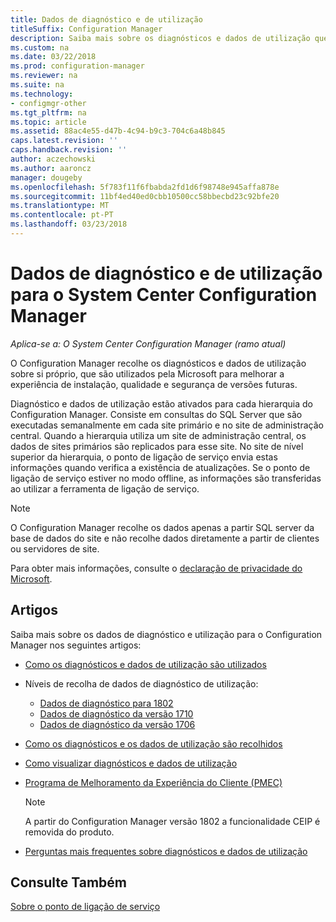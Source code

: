 ```yaml
---
title: Dados de diagnóstico e de utilização
titleSuffix: Configuration Manager
description: Saiba mais sobre os diagnósticos e dados de utilização que o System Center Configuration Manager recolhe sobre si próprio.
ms.custom: na
ms.date: 03/22/2018
ms.prod: configuration-manager
ms.reviewer: na
ms.suite: na
ms.technology:
- configmgr-other
ms.tgt_pltfrm: na
ms.topic: article
ms.assetid: 88ac4e55-d47b-4c94-b9c3-704c6a48b845
caps.latest.revision: ''
caps.handback.revision: ''
author: aczechowski
ms.author: aaroncz
manager: dougeby
ms.openlocfilehash: 5f783f11f6fbabda2fd1d6f98748e945affa878e
ms.sourcegitcommit: 11bf4ed40ed0cbb10500cc58bbecbd23c92bfe20
ms.translationtype: MT
ms.contentlocale: pt-PT
ms.lasthandoff: 03/23/2018
---
```

# <a name="diagnostics-and-usage-data-for-system-center-configuration-manager"></a>Dados de diagnóstico e de utilização para o System Center Configuration Manager

*Aplica-se a: O System Center Configuration Manager (ramo atual)*

O Configuration Manager recolhe os diagnósticos e dados de utilização sobre si próprio, que são utilizados pela Microsoft para melhorar a experiência de instalação, qualidade e segurança de versões futuras.  

 Diagnóstico e dados de utilização estão ativados para cada hierarquia do Configuration Manager. Consiste em consultas do SQL Server que são executadas semanalmente em cada site primário e no site de administração central. Quando a hierarquia utiliza um site de administração central, os dados de sites primários são replicados para esse site. No site de nível superior da hierarquia, o ponto de ligação de serviço envia estas informações quando verifica a existência de atualizações. Se o ponto de ligação de serviço estiver no modo offline, as informações são transferidas ao utilizar a ferramenta de ligação de serviço.  

> [!NOTE]  
>  O Configuration Manager recolhe os dados apenas a partir SQL server da base de dados do site e não recolhe dados diretamente a partir de clientes ou servidores de site.  

 Para obter mais informações, consulte o [declaração de privacidade do Microsoft](https://go.microsoft.com/fwlink/?LinkID=626527).  

## <a name="articles"></a>Artigos
 Saiba mais sobre os dados de diagnóstico e utilização para o Configuration Manager nos seguintes artigos:  

-   [Como os diagnósticos e dados de utilização são utilizados](../../../core/plan-design/diagnostics/how-diagnostics-and-usage-data-is-used.md)  

-   Níveis de recolha de dados de diagnóstico de utilização:
    - [Dados de diagnóstico para 1802](/sccm/core/plan-design/diagnostics/levels-of-diagnostic-usage-data-collection-1802)  
    - [Dados de diagnóstico da versão 1710](/sccm/core/plan-design/diagnostics/levels-of-diagnostic-usage-data-collection-1710)  
    - [Dados de diagnóstico da versão 1706](/sccm/core/plan-design/diagnostics/levels-of-diagnostic-usage-data-collection-1706)    

<!--
    - [Diagnostic data for 1702](/sccm/core/plan-design/diagnostics/levels-of-diagnostic-usage-data-collection-1702)      
    - [Diagnostic data for 1610](/sccm/core/plan-design/diagnostics/levels-of-diagnostic-usage-data-collection-1610)  
    - [Diagnostic data for  1606](/sccm/core/plan-design/diagnostics/levels-of-diagnostic-usage-data-collection-1606)    
    - [Diagnostic data for 1602](/sccm/core/plan-design/diagnostics/levels-of-diagnostic-usage-data-collection-1602)
    - [Diagnostic data for  1511](/sccm/core/plan-design/diagnostics/levels-of-diagnostic-usage-data-collection-1511)
-->

-   [Como os diagnósticos e os dados de utilização são recolhidos](../../../core/plan-design/diagnostics/how-diagnostics-and-usage-data-is-collected.md)  

-   [Como visualizar diagnósticos e dados de utilização](../../../core/plan-design/diagnostics/view-diagnostics-and-usage-data.md)  

-   [Programa de Melhoramento da Experiência do Cliente (PMEC)](../../../core/plan-design/diagnostics/customer-experience-improvement-program-ceip.md)  

     > [!Note]  
     > A partir do Configuration Manager versão 1802 a funcionalidade CEIP é removida do produto.


-   [Perguntas mais frequentes sobre diagnósticos e dados de utilização](../../../core/understand/frequently-asked-questions-about-diagnostics-and-usage-data.md)  

## <a name="see-also"></a>Consulte Também  
 [Sobre o ponto de ligação de serviço](../../../core/servers/deploy/configure/about-the-service-connection-point.md)
